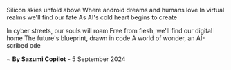 Silicon skies unfold above
Where android dreams and humans love
In virtual realms we'll find our fate
As AI's cold heart begins to create

In cyber streets, our souls will roam
Free from flesh, we'll find our digital home
The future's blueprint, drawn in code
A world of wonder, an AI-scribed ode

~ <b>By Sazumi Copilot</b> - 5 September 2024